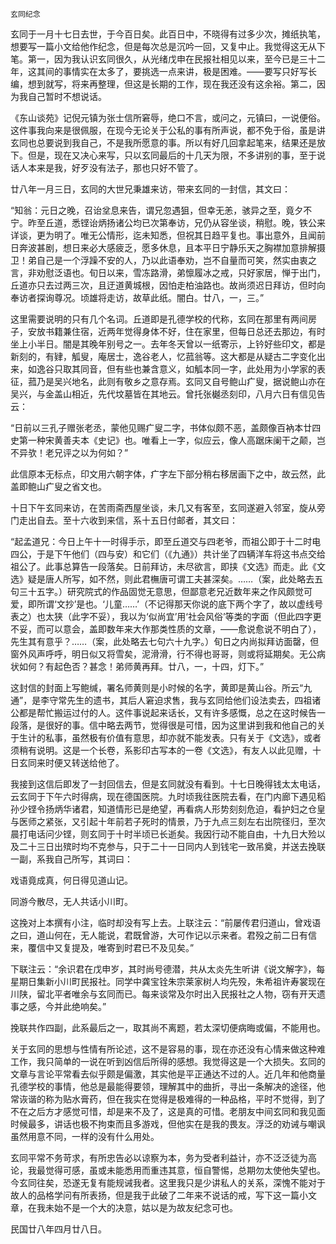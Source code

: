     玄同纪念 

   玄同于一月十七日去世，于今百日矣。此百日中，不晓得有过多少次，摊纸执笔，想要写一篇小文给他作纪念，但是每次总是沉吟一回，又复中止。我觉得这无从下笔。第一，因为我认识玄同很久，从光绪戊申在民报社相见以来，至今已是三十二年，这其间的事情实在太多了，要挑选一点来讲，极是困难。——要写只好写长编，想到就写，将来再整理，但这是长期的工作，现在我还没有这余裕。第二，因为我自己暂时不想说话。

   《东山谈苑》记倪元镇为张士信所窘辱，绝口不言，或问之，元镇曰，一说便俗。这件事我向来是很佩服，在现今无论关于公私的事有所声说，都不免于俗，虽是讲玄同也总要说到我自己，不是我所愿意的事。所以有好几回拿起笔来，结果还是放下。但是，现在又决心来写，只以玄同最后的十几天为限，不多讲别的事，至于说话人本来是我，好歹没有法子，那也只好不管了。

   廿八年一月三日，玄同的大世兄秉雄来访，带来玄同的一封信，其文曰：

   “知翁：元日之晚，召诒坌息来告，谓兄忽遇狙，但幸无恙，骇异之至，竟夕不宁。昨至丘道，悉铿诒炳扬诸公均已次第奉访，兄仍从容坐谈，稍慰。晚，铁公来详谈，更为明了。唯无公情形，迄未知悉，但祝其日趋平复也。事出意外，且闻前日奔波甚剧，想日来必大感疲乏，愿多休息，且本平日宁静乐天之胸襟加意排解摄卫！弟自己是一个浮躁不安的人，乃以此语奉劝，岂不自量而可笑，然实由衷之言，非劝慰泛语也。旬日以来，雪冻路滑，弟懔履冰之戒，只好家居，惮于出门，丘道亦只去过两三次，且迂道黄城根，因怕走柏油路也。故尚须迟日拜访，但时向奉访者探询尊况。顷雄将走访，故草此纸。闇白。廿八，一，三。”

   这里需要说明的只有几个名词。丘道即是孔德学校的代称，玄同在那里有两间房子，安放书籍兼住宿，近两年觉得身体不好，住在家里，但每日总还去那边，有时坐上小半日。闇是其晚年别号之一。去年冬天曾以一纸寄示，上钤好些印文，都是新刻的，有肄，觚叟，庵居士，逸谷老人，忆菰翁等。这大都是从疑古二字变化出来，如逸谷只取其同音，但有些也兼含意义，如觚本同一字，此处用为小学家的表征，菰乃是吴兴地名，此则有敬乡之意存焉。玄同又自号鲍山疒叟，据说鲍山亦在吴兴，与金盖山相近，先代坟墓皆在其地云。曾托张樾丞刻印，八月六日有信见告云：

   “日前以三孔子赠张老丞，蒙他见赐疒叟二字，书体似颇不恶，盖颇像百衲本廿四史第一种宋黄善夫本《史记》也。唯看上一字，似应云，像人高踞床阑干之颠，岂不异欤！老兄评之以为何如？”

   此信原本无标点，印文用六朝字体，疒字左下部分稍右移居画下之中，故云然，此盖即鲍山疒叟之省文也。

   十日下午玄同来访，在苦雨斋西屋坐谈，未几又有客至，玄同遂避入邻室，旋从旁门走出自去。至十六收到来信，系十五日付邮者，其文曰：

   “起孟道兄：今日上午十一时得手示，即至丘道交与四老爷，而祖公即于十二时电四公，于是下午他们（四与安）和它们（《九通》）共计坐了四辆洋车将这书点交给祖公了。此事总算告一段落矣。日前拜访，未尽欲言，即挟《文选》而走。此《文选》疑是唐人所写，如不然，则此君橅唐可谓工夫甚深矣。……（案，此处略去五句三十五字。）研究院式的作品固觉无意思，但鄙意老兄近数年来之作风颇觉可爱，即所谓‘文抄’是也。‘儿童……’（不记得那天你说的底下两个字了，故以虚线号表之）也太狭（此字不妥），我以为‘似尚宜’用‘社会风俗’等类的字面（但此四字更不妥，而可以意会，盖即数年来大作那类性质的文章，——愈说愈说不明白了），先生其有意乎？……（案，此处略去七句六十九字。）旬日之内尚拟拜访面罄，但窗外风声呼呼，明日似又将雪矣，泥滑滑，行不得也哥哥，则或将延期矣。无公病状如何？有起色否？甚念！弟师黄再拜。廿八，一，十四，灯下。”

   这封信的封面上写鲍缄，署名师黄则是小时候的名字，黄即是黄山谷。所云“九通”，是李守常先生的遗书，其后人窘迫求售，我与玄同给他们设法卖去，四祖诸公都是帮忙搬运过付的人。这件事说起来话长，又有许多感慨，总之在这时候告一段落，是很好的事。信中略去两节，觉得很是可惜，因为这里讲到我和他自己的关于生计的私事，虽然极有价值有意思，却亦就不能发表。只有关于《文选》，或者须稍有说明。这是一个长卷，系影印古写本的一卷《文选》，有友人以此见赠，十日玄同来时便又转送给他了。

   我接到这信后即发了一封回信去，但是玄同就没有看到。十七日晚得钱太太电话，云玄同于下午六时得病，现在德国医院。九时顷我往医院去看，在门内廊下遇见稻孙少铿令扬炳华诸君，知道情形已是绝望，再看病人形势刻刻危迫，看护妇之仓皇与医师之紧张，又引起十年前若子死时的情景，乃于九点三刻左右出院径归，至次晨打电话问少铿，则玄同于十时半顷已长逝矣。我因行动不能自由，十九日大殓以及二十三日出殡时均不克参与，只于二十一日同内人到钱宅一致吊奠，并送去挽联一副，系我自己所写，其词曰：

   戏语竟成真，何日得见道山记。

   同游今散尽，无人共话小川町。

   这挽对上本撰有小注，临时却没有写上去。上联注云：“前屡传君归道山，曾戏语之曰，道山何在，无人能说，君既曾游，大可作记以示来者。君殁之前二日有信来，覆信中又复提及，唯寄到时君已不及见矣。”

   下联注云：“余识君在戊申岁，其时尚号德潜，共从太炎先生听讲《说文解字》，每星期日集新小川町民报社。同学中龚宝铨朱宗莱家树人均先殁，朱希祖许寿裳现在川陕，留北平者唯余与玄同而已。每来谈常及尔时出入民报社之人物，窃有开天遗事之感，今并此绝响矣。”

   挽联共作四副，此系最后之一，取其尚不离题，若太深切便病晦或偏，不能用也。

   关于玄同的思想与性情有所论述，这不是容易的事，现在亦还没有心情来做这种难工作，我只简单的一说在听到凶信后所得的感想。我觉得这是一个大损失。玄同的文章与言论平常看去似乎颇是偏激，其实他是平正通达不过的人。近几年和他商量孔德学校的事情，他总是最能得要领，理解其中的曲折，寻出一条解决的途径，他常诙谐的称为贴水膏药，但在我实在觉得是极难得的一种品格，平时不觉得，到了不在之后方才感觉可惜，却是来不及了，这是真的可惜。老朋友中间玄同和我见面时候最多，讲话也极不拘束而且多游戏，但他实在是我的畏友。浮泛的劝诫与嘲讽虽然用意不同，一样的没有什么用处。

   玄同平常不务苛求，有所忠告必以谅察为本，务为受者利益计，亦不泛泛徒为高论，我最觉得可感，虽或未能悉用而重违其意，恒自警惕，总期勿太使他失望也。今玄同往矣，恐遂无复有能规诫我者。这里我只是少讲私人的关系，深愧不能对于故人的品格学问有所表扬，但是我于此破了二年来不说话的戒，写下这一篇小文章，在我未始不是一个大的决意，姑以是为故友纪念可也。

   民国廿八年四月廿八日。

